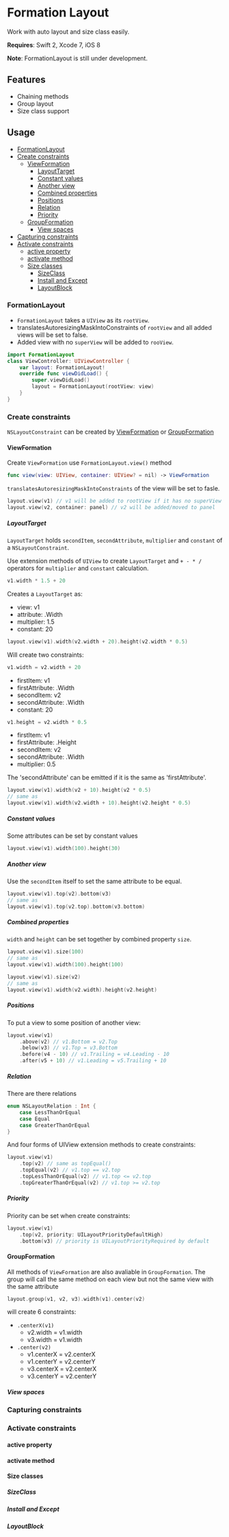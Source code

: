 # Formation Layout

Work with auto layout and size class easily.

**Requires**: Swift 2, Xcode 7, iOS 8

**Note**: FormationLayout is still under development.

## Features

- Chaining methods
- Group layout
- Size class support

## Usage

- [FormationLayout](#formationlayout)
- [Create constraints](#create-constraints)
  - [ViewFormation](#viewformation)
    - [LayoutTarget](#layouttarget)
    - [Constant values](#constant-values)
    - [Another view](#another-view)
    - [Combined properties](#combined-properties)
    - [Positions](#positions)
    - [Relation](#relation)
    - [Priority](#priority)
  - [GroupFormation](#groupformation)
    - [View spaces](#view-spaces)
- [Capturing constraints](#capturing-constraints)
- [Activate constraints](#activate-constraints)
  - [active property](#active-property)
  - [activate method](#activate-method)
  - [Size classes](#size-classes)
    - [SizeClass](#sizeclass)
    - [Install and Except](#install-and-except)
    - [LayoutBlock](#layoutblock)

### FormationLayout

- `FormationLayout` takes a `UIView` as its `rootView`. 
- translatesAutoresizingMaskIntoConstraints of `rootView` and all added views will be set to false.
- Added view with no `superView` will be added to `rooView`.

```swift
import FormationLayout
class ViewController: UIViewController {
	var layout: FormationLayout!
    override func viewDidLoad() {
        super.viewDidLoad()
        layout = FormationLayout(rootView: view)
    }	
}
```

### Create constraints

`NSLayoutConstraint` can be created by [ViewFormation](#ViewFormation) or [GroupFormation](#GroupFormation)

#### ViewFormation

Create `ViewFormation` use `FormationLayout.view()` method

```swift
func view(view: UIView, container: UIView? = nil) -> ViewFormation
```

`translatesAutoresizingMaskIntoConstraints` of the view will be set to fasle.

```swift
layout.view(v1) // v1 will be added to rootView if it has no superView yet.
layout.view(v2, container: panel) // v2 will be added/moved to panel
```

##### LayoutTarget

`LayoutTarget` holds `secondItem`, `secondAttribute`, `multiplier` and `constant` of a `NSLayoutConstraint`.

Use extension methods of `UIView` to create `LayoutTarget` and `+ - * /` operators for `multiplier` and `constant` calculation.

```swift
v1.width * 1.5 + 20
```

Creates a `LayoutTarget` as:

- view: v1
- attribute: .Width
- multiplier: 1.5
- constant: 20

```swift
layout.view(v1).width(v2.width + 20).height(v2.width * 0.5)
```

Will create two constraints: 

```swift
v1.width = v2.width + 20
```

- firstItem: v1
- firstAttribute: .Width
- secondItem: v2
- secondAttribute: .Width
- constant: 20

```swift
v1.height = v2.width * 0.5
```

- firstItem: v1
- firstAttribute: .Height
- secondItem: v2
- secondAttribute: .Width
- multiplier: 0.5

The 'secondAttribute' can be emitted if it is the same as 'firstAttribute'.

```swift
layout.view(v1).width(v2 + 10).height(v2 * 0.5) 
// same as
layout.view(v1).width(v2.width + 10).height(v2.height * 0.5)
```

##### Constant values

Some attributes can be set by constant values

```swift
layout.view(v1).width(100).height(30)
```

##### Another view

Use the `secondItem` itself to set the same attribute to be equal.

```swift
layout.view(v1).top(v2).bottom(v3) 
// same as
layout.view(v1).top(v2.top).bottom(v3.bottom)
```

##### Combined properties

`width` and `height` can be set together by combined property `size`.

```swift
layout.view(v1).size(100) 
// same as 
layout.view(v1).width(100).height(100)

layout.view(v1).size(v2) 
// same as 
layout.view(v1).width(v2.width).height(v2.height)
```

##### Positions

To put a view to some position of another view: 

```swift
layout.view(v1)
    .above(v2) // v1.Bottom = v2.Top
    .below(v3) // v1.Top = v3.Bottom
    .before(v4 - 10) // v1.Trailing = v4.Leading - 10
    .after(v5 + 10) // v1.Leading = v5.Trailing + 10
```

##### Relation

There are there relations

```swift
enum NSLayoutRelation : Int {
    case LessThanOrEqual
    case Equal
    case GreaterThanOrEqual
}
```

And four forms of UIView extension methods to create constraints:

```swift
layout.view(v1)
    .top(v2) // same as topEqual()
    .topEqual(v2) // v1.top == v2.top
    .topLessThanOrEqual(v2) // v1.top <= v2.top
    .topGreaterThanOrEqual(v2) // v1.top >= v2.top
```

##### Priority

Priority can be set when create constraints: 

```swift
layout.view(v1)
    .top(v2, priority: UILayoutPriorityDefaultHigh) 
    .bottom(v3) // priority is UILayoutPriorityRequired by default
```

#### GroupFormation

All methods of `ViewFormation` are also avaliable in `GroupFormation`. The group will call the same method on each view but not the same view with the same attribute

```swift
layout.group(v1, v2, v3).width(v1).center(v2)
```

will create 6 constraints: 
- `.centerX(v1)`
  - v2.width = v1.width
  - v3.width = v1.width
- `.center(v2)`
  - v1.centerX = v2.centerX
  - v1.centerY = v2.centerY
  - v3.centerX = v2.centerX
  - v3.centerY = v2.centerY

##### View spaces

### Capturing constraints

### Activate constraints

#### active property

#### activate method

#### Size classes

##### SizeClass

##### Install and Except

##### LayoutBlock